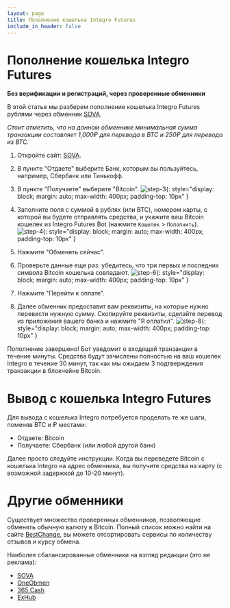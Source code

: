 ```yaml
---
layout: page
title: Пополнение кошелька Integro Futures
include_in_header: false
---
```


# Пополнение кошелька Integro Futures

**Без верификации и регистраций, через проверенные обменники**

В этой статье мы разберем пополнение кошелька Integro Futures рублями через обменник [SOVA](https://sova.gg/).

*Стоит отметить, что на данном обменнике минимальная сумма транзакции составляет 1,000₽ для перевода в BTC и 250₽ для перевода из BTC.*

1. Откройте сайт: [SOVA](https://sova.gg/).
2. В пункте "Отдаете" выберите Банк, которым вы пользуйтесь, например, Сбербанк или Тинькофф.
3. В пункте "Получаете" выберите "Bitcoin".
![step-3](/assets/deposit/step-3.png){: style="display: block; margin: auto; max-width: 400px; padding-top: 10px" }

4. Заполните поля с суммой в рублях (или BTC), номером карты, с которой вы будете отправлять средства, и укажите ваш Bitcoin кошелек из Integro Futures Bot (нажмите `Кошелек` > `Пополнить`).
![step-4](/assets/deposit/step-4.png){: style="display: block; margin: auto; max-width: 400px; padding-top: 10px" }

5. Нажмите "Обменять&nbsp;сейчас".
6. Проверьте данные еще раз: убедитесь, что три первых и последних символа Bitcoin кошелька совпадают.
![step-6](/assets/deposit/step-6.png){: style="display: block; margin: auto; max-width: 400px; padding-top: 10px" }

7. Нажмите "Перейти&nbsp;к&nbsp;оплате".
8. Далее обменник предоставит вам реквизиты, на которые нужно перевести нужную сумму. Скопируйте реквизиты, сделайте перевод из приложения вашего банка и нажмите "Я&nbsp;оплатил".
![step-8](/assets/deposit/step-8.png){: style="display: block; margin: auto; max-width: 400px; padding-top: 10px" }

Пополнение завершено! Бот уведомит о входящей транзакции в течение минуты.
Средства будут зачислены полностью на ваш кошелек Integro в течение 30 минут, так как мы ожидаем 3 подтверждения транзакции в блокчейне Bitcoin. 


# Вывод с кошелька Integro Futures

Для вывода с кошелька Integro потребуется проделать те же шаги, поменяв BTC и ₽ местами: 
- Отдаете: Bitcoin
- Получаете: Сбербанк (или любой другой банк)

Далее просто следуйте инструкции.
Когда вы переведете Bitcoin с кошелька Integro на адрес обменника, вы получите средства на карту (с возможной задержкой до 10-20 минут). 

# Другие обменники

Существует множество проверенных обменников, позволяющие обменять обычную валюту в Bitcoin.
Полный список можно найти на сайте [BestChange](https://www.bestchange.ru/sberbank-to-bitcoin.html), вы можете отсортировать сервисы по количеству отзывов и курсу обмена.

Наиболее сбалансированные обменники на взгляд редакции (это не реклама):
- [SOVA](https://sova.gg/)
- [OneObmen](https://1obmen.net/exchange-SBERRUB_to_BTC/)
- [365 Cash](https://365cash.co/SBERRUB/BTC)
- [ExHub](https://exhub.io/?from=SBERRUB&to=BTC)
